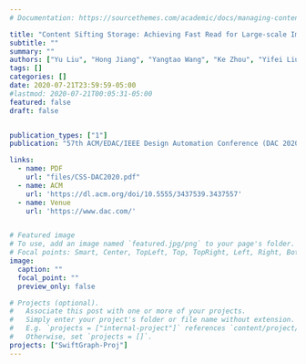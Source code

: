 ```yaml
---
# Documentation: https://sourcethemes.com/academic/docs/managing-content/

title: "Content Sifting Storage: Achieving Fast Read for Large-scale Image Dataset Analysis"
subtitle: ""
summary: ""
authors: ["Yu Liu", "Hong Jiang", "Yangtao Wang", "Ke Zhou", "Yifei Liu", "Li Liu"]
tags: []
categories: []
date: 2020-07-21T23:59:59-05:00
#lastmod: 2020-07-21T00:05:31-05:00
featured: false
draft: false


publication_types: ["1"]
publication: "57th ACM/EDAC/IEEE Design Automation Conference (DAC 2020), San Francisco, CA."

links:
  - name: PDF
    url: "files/CSS-DAC2020.pdf"
  - name: ACM
    url: 'https://dl.acm.org/doi/10.5555/3437539.3437557'
  - name: Venue
    url: 'https://www.dac.com/'


# Featured image
# To use, add an image named `featured.jpg/png` to your page's folder.
# Focal points: Smart, Center, TopLeft, Top, TopRight, Left, Right, BottomLeft, Bottom, BottomRight.
image:
  caption: ""
  focal_point: ""
  preview_only: false

# Projects (optional).
#   Associate this post with one or more of your projects.
#   Simply enter your project's folder or file name without extension.
#   E.g. `projects = ["internal-project"]` references `content/project/deep-learning/index.md`.
#   Otherwise, set `projects = []`.
projects: ["SwiftGraph-Proj"]
---
```

